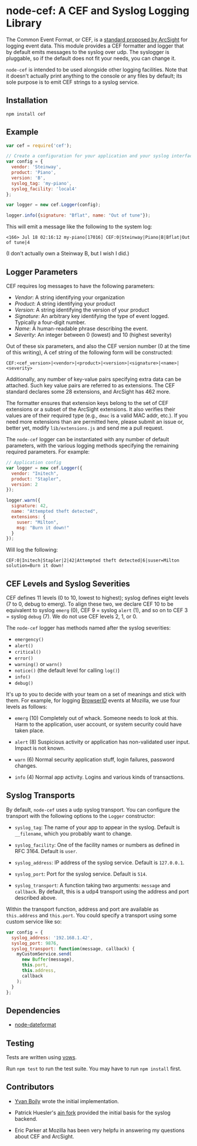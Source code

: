 # node-cef: A CEF and Syslog Logging Library

The Common Event Format, or CEF, is a [standard proposed by
ArcSight](http://www.arcsight.com/collateral/CEFstandards.pdf) for
logging event data.  This module provides a CEF formatter and logger
that by default emits messages to the syslog over udp.  The syslogger
is pluggable, so if the default does not fit your needs, you can
change it.

`node-cef` is intended to be used alongside other logging facilities.
Note that it doesn't actually print anything to the console or any
files by default; its sole purpose is to emit CEF strings to a syslog
service.

## Installation

```
npm install cef
```

## Example

```javascript
var cef = require('cef');

// Create a configuration for your application and your syslog interface
var config = {
  vendor: 'Steinway',
  product: 'Piano',
  version: 'B',
  syslog_tag: 'my-piano',
  syslog_facility: 'local4'
};

var logger = new cef.Logger(config);

logger.info({signature: "Bflat", name: "Out of tune"});
```

This will emit a message like the following to the system log:

```
<166> Jul 18 02:16:12 my-piano[17016] CEF:0|Steinway|Piano|B|Bflat|Out of tune|4
```

(I don't actually own a Steinway B, but I wish I did.)

## Logger Parameters

CEF requires log messages to have the following parameters:

- *Vendor*: A string identifying your organization
- *Product*: A string identifying your product
- *Version*: A string identifying the version of your product
- *Signature*: An arbitrary key identifying the type of event logged.
  Typically a four-digit number.
- *Name*: A human-readable phrase describing the event.
- *Severity*: An integer between 0 (lowest) and 10 (highest severity)

Out of these six parameters, and also the CEF version number (0 at the
time of this writing), A cef string of the following form will be
constructed:

```
CEF:<cef_version>|<vendor>|<product>|<version>|<signature>|<name>|<severity>
```

Additionally, any number of key-value pairs specifying extra data can
be attached.  Such key value pairs are referred to as extensions.  The
CEF standard declares some 28 extensions, and ArcSight has 462 more.

The formatter ensures that extension keys belong to the set of CEF
extensions or a subset of the ArcSight extensions.  It also verifies
their values are of their required type (e.g., `dmac` is a valid MAC
addr, etc.).  If you need more extensions than are permitted here,
please submit an issue or, better yet, modify `lib/extensions.js` and
send me a pull request.

The `node-cef` logger can be instantiated with any number of default
parameters, with the various logging methods specifying the remaining
required parameters.  For example:

```javascript
// Application config
var logger = new cef.Logger({
  vendor: "Initech",
  product: "Stapler",
  version: 2
});

logger.warn({
  signature: 42,
  name: "Attempted theft detected",
  extensions: {
    suser: "Milton",
    msg: "Burn it down!"
  }
});
```

Will log the following:

```
CEF:0|Initech|Stapler|2|42|Attempted theft detected|6|suser=Milton solution=Burn it down!
```

## CEF Levels and Syslog Severities

CEF defines 11 levels (0 to 10, lowest to highest); syslog defines
eight levels (7 to 0, debug to emerg).  To align these two, we declare
CEF 10 to be equivalent to syslog `emerg` (0), CEF 9 = syslog `alert` (1),
and so on to CEF 3 = syslog `debug` (7).  We do not use CEF levels 2, 1,
or 0.

The `node-cef` logger has methods named after the syslog severities:

- `emergency()`
- `alert()`
- `critical()`
- `error()`
- `warning()` or `warn()`
- `notice()` (the default level for calling `log()`)
- `info()`
- `debug()`

It's up to you to decide with your team on a set of meanings and stick
with them.  For example, for logging
[BrowserID](https://github.com/mozilla/browserid) events at Mozilla,
we use four levels as follows:

- `emerg` (10) Completely out of whack.  Someone needs to look at
   this.  Harm to the application, user account, or system security
   could have taken place.

- `alert` (8) Suspicious activity or application has non-validated
   user input. Impact is not known.

- `warn` (6) Normal security application stuff, login failures,
   password changes.

- `info` (4) Normal app activity.  Logins and various kinds of
  transactions.

## Syslog Transports

By default, `node-cef` uses a udp syslog transport.  You can configure
the transport with the following options to the `Logger` constructor:

- `syslog_tag`: The name of your app to appear in the syslog.  Default
  is `__filename`, which you probably want to change.

- `syslog_facility`: One of the facility names or numbers as defined
  in RFC 3164.  Default is `user`.

- `syslog_address`: IP address of the syslog service.  Default is
  `127.0.0.1`.

- `syslog_port`: Port for the syslog service.  Default is `514`.

- `syslog_transport`: A function taking two arguments: `message` and
  `callback`.  By default, this is a udp4 transport using the address
  and port described above.

Within the transport function, address and port are available as
`this.address` and `this.port`.  You could specify a transport using
some custom service like so:

```javascript
var config = {
  syslog_address: '192.168.1.42',
  syslog_port: 9876,
  syslog_transport: function(message, callback) {
    myCustomService.send(
      new Buffer(message),
      this.port,
      this.address,
      callback
    );
  }
};
```

## Dependencies

- [node-dateformat](https://github.com/felixge/node-dateformat/)

## Testing

Tests are written using [vows](http://vowsjs.org/).

Run `npm test` to run the test suite.  You may have to run `npm install` first.

## Contributors

- [Yvan Boily](https://github.com/ygjb/cef) wrote the initial implementation.

- Patrick Huesler's [ain fork](https://github.com/phuesler/ain)
  provided the initial basis for the syslog backend.

- Eric Parker at Mozilla has been very helpfu in answering my
  questions about CEF and ArcSight.